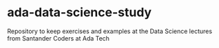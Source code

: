 # ada-data-science-study
Repository to keep exercises and examples at the Data Science lectures from Santander Coders at Ada Tech
